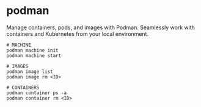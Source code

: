 # podman
Manage containers, pods, and images with Podman. Seamlessly work with containers and Kubernetes from your local environment.

```
# MACHINE
podman machine init
podman machine start

# IMAGES
podman image list 
podman image rm <ID>

# CONTAINERS
podman container ps -a
podman container rm <ID>
```
